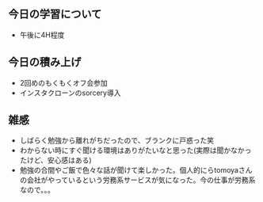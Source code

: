  
 ## 今日の学習について 
 - 午後に4H程度

 ## 今日の積み上げ 
 - 2回めのもくもくオフ会参加
 - インスタクローンのsorcery導入

 ## 雑感
 - しばらく勉強から離れがちだったので、ブランクに戸惑った笑 
 - わからない時にすぐ聞ける環境はありがたいなと思った(実際は聞かなかったけど、安心感はある)
 - 勉強の合間やご飯で色々な話が聞けて楽しかった。個人的にらtomoyaさんの会社がやっているという労務系サービスが気になった。今の仕事が労務系なので。。。
